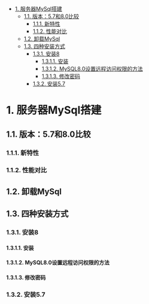 
<!-- TOC -->

- [1. 服务器MySql搭建](#1-服务器mysql搭建)
    - [1.1. 版本：5.7和8.0比较](#11-版本57和80比较)
        - [1.1.1. 新特性](#111-新特性)
        - [1.1.2. 性能对比](#112-性能对比)
    - [1.2. 卸载MySql](#12-卸载mysql)
    - [1.3. 四种安装方式](#13-四种安装方式)
        - [1.3.1. 安装8](#131-安装8)
            - [1.3.1.1. 安装](#1311-安装)
            - [1.3.1.2. MySQL8.0设置远程访问权限的方法](#1312-mysql80设置远程访问权限的方法)
            - [1.3.1.3. 修改密码](#1313-修改密码)
        - [1.3.2. 安装5.7](#132-安装57)

<!-- /TOC -->


# 1. 服务器MySql搭建  
## 1.1. 版本：5.7和8.0比较  


### 1.1.1. 新特性  
<!-- 

https://blog.csdn.net/qq_42815188/article/details/122515790
-->

### 1.1.2. 性能对比  
<!-- 
https://blog.51cto.com/u_14299052/2935366
https://blog.csdn.net/weixin_39754603/article/details/113302166
-->


## 1.2. 卸载MySql  
<!-- 
https://blog.csdn.net/qq_41437844/article/details/123255412
https://www.csdn.net/tags/MtTaEgwsMTA4MTMtYmxvZwO0O0OO0O0O.html

-->



## 1.3. 四种安装方式
<!-- 
https://blog.csdn.net/qq_55752792/article/details/122149990

Linux之Mysql(两种安装方法)
https://blog.csdn.net/llAl_lAll/article/details/119419178


-->

### 1.3.1. 安装8
#### 1.3.1.1. 安装
<!-- 
https://blog.csdn.net/llAl_lAll/article/details/119419178
https://blog.csdn.net/qq_43290288/article/details/115277393
https://blog.csdn.net/sdutphp/article/details/125277467
-->

#### 1.3.1.2. MySQL8.0设置远程访问权限的方法

<!-- 
https://www.jb51.net/article/200225.htm
https://www.jianshu.com/p/147b3811699c
-->

#### 1.3.1.3. 修改密码  



### 1.3.2. 安装5.7
<!--

https://blog.csdn.net/qq_43084874/article/details/122276316

linux离线安装mysql5.7
https://blog.csdn.net/weixin_43837034/article/details/121761316
-->

